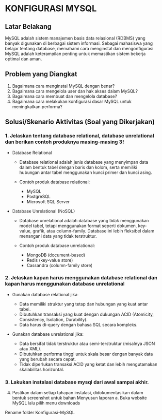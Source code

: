 # KONFIGURASI MYSQL

## Latar Belakang
MySQL adalah sistem manajemen basis data relasional (RDBMS) yang banyak digunakan di berbagai sistem informasi. Sebagai mahasiswa yang belajar tentang database, memahami cara menginstal dan mengonfigurasi MySQL adalah keterampilan penting untuk memastikan sistem bekerja optimal dan aman.

## Problem yang Diangkat
1. Bagaimana cara menginstal MySQL dengan benar?
2. Bagaimana cara mengelola user dan hak akses dalam MySQL?
3. Bagaimana cara membuat dan mengelola database?
4. Bagaimana cara melakukan konfigurasi dasar MySQL untuk meningkatkan performa?

## Solusi/Skenario Aktivitas (Soal yang Dikerjakan)

### 1.	Jelaskan tentang database relational, database unrelational dan berikan contoh produknya masing-masing 3!

   - Database Relational

      - Database relational adalah jenis database yang menyimpan data dalam bentuk tabel dengan baris dan kolom, serta memiliki hubungan antar tabel menggunakan kunci primer dan kunci asing.
   
      - Contoh produk database relational:
         - MySQL
         - PostgreSQL
         - Microsoft SQL Server

   - Database Unrelational (NoSQL)

      - Database unrelational adalah database yang tidak menggunakan model tabel, tetapi menggunakan format seperti dokumen, key-value, grafik, atau column-family. Database ini lebih fleksibel dalam menangani data yang tidak terstruktur.
      
      - Contoh produk database unrelational:
         - MongoDB (document-based)
         - Redis (key-value store)
         - Cassandra (column-family store)

### 2. Jelaskan kapan harus menggunakan database relational dan kapan harus menggunakan  database unrelational 

   - Gunakan database relational jika:

     - Data memiliki struktur yang tetap dan hubungan yang kuat antar tabel.
     - Dibutuhkan transaksi yang kuat dengan dukungan ACID (Atomicity, Consistency, Isolation, Durability).
     - Data harus di-query dengan bahasa SQL secara kompleks.

   - Gunakan database unrelational jika:
      - Data bersifat tidak terstruktur atau semi-terstruktur (misalnya JSON atau XML).
      - Dibutuhkan performa tinggi untuk skala besar dengan banyak data yang berubah secara cepat.
      - Tidak diperlukan transaksi ACID yang ketat dan lebih mengutamakan skalabilitas horizontal.

### 3.	Lakukan instalasi database mysql dari awal sampai akhir. 
4.	Pastikan dalam setiap tahapan instalasi, didokumentasikan dalam bentuk screenshot untuk  bahan Menyusun laporan 
a.	Buka website MySQL lalu pilih menu downloads

Rename folder Konfigurasi-MySQL
